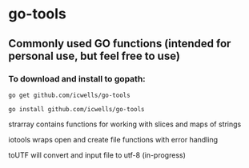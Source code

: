 # go-tools

## Commonly used GO functions (intended for personal use, but feel free to use)

### To download and install to gopath:
	go get github.com/icwells/go-tools

	go install github.com/icwells/go-tools

strarray contains functions for working with slices and maps of strings 

iotools wraps open and create file functions with error handling 

toUTF will convert and input file to utf-8 (in-progress) 
